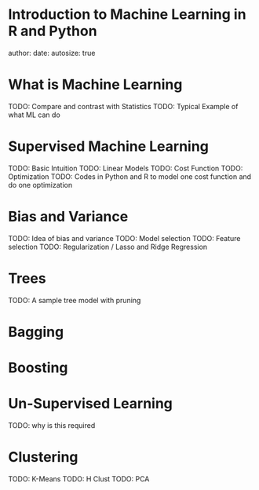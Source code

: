 Introduction to Machine Learning in R and Python
========================================================
author: 
date: 
autosize: true

What is Machine Learning
========================================================

TODO: Compare and contrast with Statistics
TODO: Typical Example of what ML can do


Supervised Machine Learning 
========================================================

TODO: Basic Intuition 
TODO: Linear Models
TODO: Cost Function
TODO: Optimization 
TODO: Codes in Python and R to model one cost function and do one optimization



Bias and Variance
========================================================

TODO: Idea of bias and variance 
TODO: Model selection 
TODO: Feature selection
TODO: Regularization / Lasso and Ridge Regression 

Trees
========================================================

TODO: A sample tree model with pruning

Bagging
========================================================


Boosting
========================================================


Un-Supervised Learning 
========================================================


TODO: why is this required

Clustering
========================================================

TODO: K-Means
TODO: H Clust
TODO: PCA


